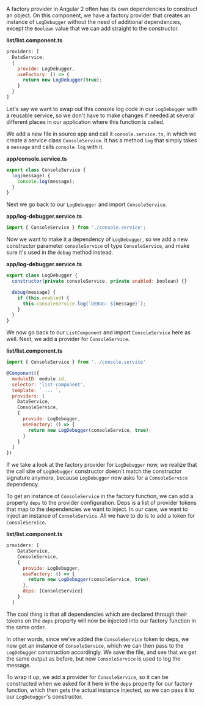 A factory provider in Angular 2 often has its own dependencies to construct an object. On this component, we have a factory provider that creates an instance of `LogDebugger` without the need of additional dependencies, except the `Boolean` value that we can add straight to the constructor.

**list/list.component.ts**
``` javascript
providers: [
  DataService,
  {
    provide: LogDebugger,
    useFactory: () => {
      return new LogDebugger(true);
    }
  }
]
```
Let's say we want to swap out this console log code in our `LogDebugger` with a reusable service, so we don't have to make changes if needed at several different places in our application where this function is called.

We add a new file in source app and call it `console.service.ts`, in which we create a service class `ConsoleService`. It has a method `log` that simply takes a `message` and calls `console.log` with it.

**app/console.service.ts**
``` javascript
export class ConsoleService {
  log(message) {
    console.log(message);
  }
}
```
Next we go back to our `LogDebugger` and import `ConsoleService`. 

**app/log-debugger.service.ts**
``` javascript
import { ConsoleService } from './console.service';
```
Now we want to make it a dependency of `LogDebugger`, so we add a new constructor parameter `consoleService` of type `ConsoleService`, and make sure it's used in the `debug` method instead. 

**app/log-debugger.service.ts**
``` javascript
export class LogDebugger {
  constructor(private consoleService, private enabled: boolean) {}

  debug(message) {
    if (this.enabled) {
      this.consoleService.log(`DEBUG: ${message}`);
    }
  }
}
```
We now go back to our `ListComponent` and import `ConsoleService` here as well. Next, we add a provider for `ConsoleService`.

**list/list.component.ts**
``` javascript
import { ConsoleService } from '../console.service'

@Component({
  moduleID: module.id,
  selector: 'list-component',
  template: ` ... `,
  providers: [
    DataService,
    ConsoleService,
    {
      provide: LogDebugger,
      useFactory: () => {
        return new LogDebugger(consoleService, true);
      }
    }
  ]
})
```
If we take a look at the factory provider for `LogDebugger` now, we realize that the call site of `LogDebugger` constructor doesn't match the constructor signature anymore, because `LogDebugger` now asks for a `ConsoleService` dependency.

To get an instance of `ConsoleService` in the factory function, we can add a property `deps` to the provider configuration. Deps is a list of provider tokens that map to the dependencies we want to inject. In our case, we want to inject an instance of `ConsoleService`. All we have to do is to add a token for `ConsoleService`.

**list/list.component.ts**
``` javascript
providers: [
    DataService,
    ConsoleService,
    {
      provide: LogDebugger,
      useFactory: () => {
        return new LogDebugger(consoleService, true);
      },
      deps: [ConsoleService]
    }
  ]
```
The cool thing is that all dependencies which are declared through their tokens on the `deps` property will now be injected into our factory function in the same order.

In other words, since we've added the `ConsoleService` token to deps, we now get an instance of `ConsoleService`, which we can then pass to the `LogDebugger` construction accordingly. We save the file, and see that we get the same output as before, but now `ConsoleService` is used to log the message.

To wrap it up, we add a provider for `ConsoleService`, so it can be constructed when we asked for it here in the `deps` property for our factory function, which then gets the actual instance injected, so we can pass it to our `LogDebugger`'s constructor.